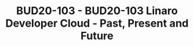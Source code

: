 ---
categories:
- bud20
description: As a very emerging architecture in the enterprise market, Arm64 is quite
  popular among developers. For filling the gaps of hard approaching for common developers,
  Linaro Developer Cloud has opened for several years to accelerate arm64 based workload
  development.<br /> Linaro Developer Cloud is a purely open-source cloud on Arm64,
  which used to be a VM based cloud just offering VM instances. During the last half-year,
  we've done some work to make it embrace Kubernetes, while now it can offer Kubernetes
  as a service. <br /> In this session, we will general introduce Linaro Developer
  Cloud, as well as elaborate on the structure of the arm64 open-source cloud, and
  the efforts to support Kubernetes as a service both from the infrastructure level
  and Kubernetes cloud provider side. On top of that, we will share future development
  directions/
image:
  featured: 'true'
  path: https://static.linaro.org/connect/bud20/images/BUD20-103.png
session_id: BUD20-103
session_speakers:
- speaker_bio: Kevin Zhao is currently the tech lead at Linaro Developer Cloud. Now,
    he is serving as the Core Reviewer for OpenStack Zun project and maintainer for
    virtual-kubelet OpenStack provider. He is also an active contributor in Kolla
    and Nova, mainly focusing on making OpenStack work fine on AArch64. His expertise
    including container and Kubernetes related technologies, deployment and management
    of containerized applications, etc.
  speaker_company: Linaro
  speaker_image: http://avatars.sched.co/8/52/8935361/avatar.jpg.320x320px.jpg?ad3
  speaker_name: Kevin Zhao
  speaker_position: Tech Lead, Linaro - LDCG - devops
  speaker_role: attendee, speaker
- speaker_bio: Have been working on arm64 server infra softwares for 7+ years. Such
    as linux kernel, distros, OpenStack, k8s etc. Now working on OpenStack & k8s integration
    project magnum.
  speaker_company: Linaro
  speaker_image: http://avatars.sched.co/2/a8/10468717/avatar.jpg.320x320px.jpg?c94
  speaker_name: Xinliang Liu
  speaker_position: Senior Engineer
  speaker_role: attendee, speaker
session_track: Data Center
tag: session
tags: Data Center
title: BUD20-103 - BUD20-103 Linaro Developer Cloud - Past, Present and Future
---
